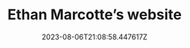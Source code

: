 ---
title: "Ethan Marcotte’s website"
category: "IndieWeb & Personal Blogs"
site_url: https://ethanmarcotte.com
feed_url: https://ethanmarcotte.com/wrote/feed.xml
date: 2023-08-06T21:08:58.447617Z
domain: ethanmarcotte.com

---